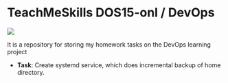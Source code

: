 # TeachMeSkills DOS15-onl / DevOps

![](https://i.imgur.com/IsnSP9a.jpeg)

It is a repository for storing my homework tasks on the DevOps learning project

+ **Task**:  Create systemd service, which does incremental backup of home directory.